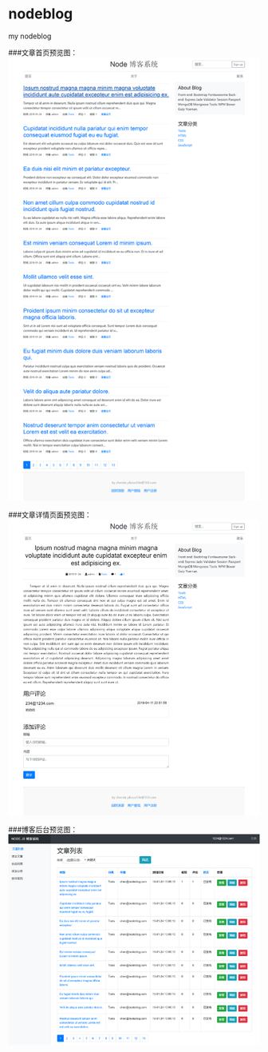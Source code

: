 # nodeblog
my nodeblog

###文章首页预览图：
![image](https://github.com/monstereat/nodeblog/blob/master/project-image/localhost_3000_posts.png)

###文章详情页面预览图：
![image](https://github.com/monstereat/nodeblog/blob/master/project-image/localhost_3000_posts_view.png)

###博客后台预览图：
![image](https://github.com/monstereat/nodeblog/blob/master/project-image/localhost_3000_admin_posts.png)
